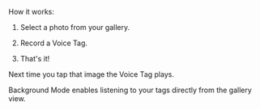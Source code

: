 How it works:

1. Select a photo from your gallery.

2. Record a Voice Tag.

3. That's it!

Next time you tap that image the Voice Tag plays.

Background Mode enables listening to your tags directly from the gallery view.